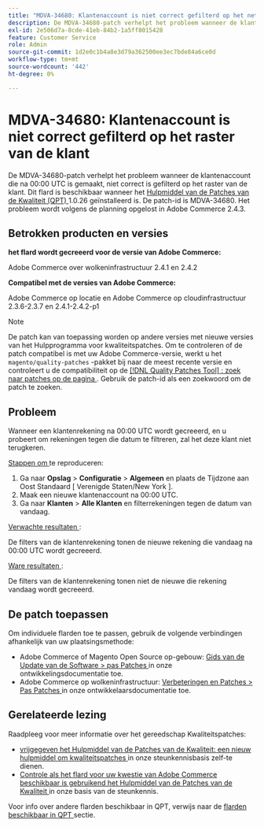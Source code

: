 ```yaml
---
title: "MDVA-34680: Klantenaccount is niet correct gefilterd op het netwerk van klanten"
description: De MDVA-34680-patch verhelpt het probleem wanneer de klantenaccount die na 00:00 UTC is gemaakt, niet correct is gefilterd op het raster van de klant. Deze patch is beschikbaar wanneer [Quality Patches Tool (QPT)] (/help/announcements/adobe-commerce-announcements/magento-quality-patches-released-new-tool-to-self-serve-quality-patches.md) 1.0.26 is geïnstalleerd. De patch-id is MDVA-34680. Het probleem wordt volgens de planning opgelost in Adobe Commerce 2.4.3.
exl-id: 2e506d7a-8cde-41eb-84b2-1a5ff8015428
feature: Customer Service
role: Admin
source-git-commit: 1d2e0c1b4a8e3d79a362500ee3ec7bde84a6ce0d
workflow-type: tm+mt
source-wordcount: '442'
ht-degree: 0%

---
```


# MDVA-34680: Klantenaccount is niet correct gefilterd op het raster van de klant

De MDVA-34680-patch verhelpt het probleem wanneer de klantenaccount die na 00:00 UTC is gemaakt, niet correct is gefilterd op het raster van de klant. Dit flard is beschikbaar wanneer het [ Hulpmiddel van de Patches van de Kwaliteit (QPT) ](/help/announcements/adobe-commerce-announcements/magento-quality-patches-released-new-tool-to-self-serve-quality-patches.md) 1.0.26 geïnstalleerd is. De patch-id is MDVA-34680. Het probleem wordt volgens de planning opgelost in Adobe Commerce 2.4.3.

## Betrokken producten en versies

**het flard wordt gecreeerd voor de versie van Adobe Commerce:**

Adobe Commerce over wolkeninfrastructuur 2.4.1 en 2.4.2

**Compatibel met de versies van Adobe Commerce:**

Adobe Commerce op locatie en Adobe Commerce op cloudinfrastructuur 2.3.6-2.3.7 en 2.4.1-2.4.2-p1

>[!NOTE]
>
>De patch kan van toepassing worden op andere versies met nieuwe versies van het Hulpprogramma voor kwaliteitspatches. Om te controleren of de patch compatibel is met uw Adobe Commerce-versie, werkt u het `magento/quality-patches` -pakket bij naar de meest recente versie en controleert u de compatibiliteit op de [[!DNL Quality Patches Tool] : zoek naar patches op de pagina ](https://devdocs.magento.com/quality-patches/tool.html#patch-grid) . Gebruik de patch-id als een zoekwoord om de patch te zoeken.

## Probleem

Wanneer een klantenrekening na 00:00 UTC wordt gecreeerd, en u probeert om rekeningen tegen die datum te filtreren, zal het deze klant niet terugkeren.

<u> Stappen om </u> te reproduceren:

1. Ga naar **Opslag** > **Configuratie** > **Algemeen** en plaats de Tijdzone aan Oost Standaard [ Verenigde Staten/New York ].
1. Maak een nieuwe klantenaccount na 00:00 UTC.
1. Ga naar **Klanten** > **Alle Klanten** en filterrekeningen tegen de datum van vandaag.

<u> Verwachte resultaten </u>:

De filters van de klantenrekening tonen de nieuwe rekening die vandaag na 00:00 UTC wordt gecreeerd.

<u> Ware resultaten </u>:

De filters van de klantenrekening tonen niet de nieuwe die rekening vandaag wordt gecreeerd.

## De patch toepassen

Om individuele flarden toe te passen, gebruik de volgende verbindingen afhankelijk van uw plaatsingsmethode:

* Adobe Commerce of Magento Open Source op-gebouw: [ Gids van de Update van de Software > pas Patches ](https://devdocs.magento.com/guides/v2.4/comp-mgr/patching/mqp.html) in onze ontwikkelingsdocumentatie toe.
* Adobe Commerce op wolkeninfrastructuur: [ Verbeteringen en Patches > Pas Patches ](https://devdocs.magento.com/cloud/project/project-patch.html) in onze ontwikkelaarsdocumentatie toe.

## Gerelateerde lezing

Raadpleeg voor meer informatie over het gereedschap Kwaliteitspatches:

* [ vrijgegeven het Hulpmiddel van de Patches van de Kwaliteit: een nieuw hulpmiddel om kwaliteitspatches ](/help/announcements/adobe-commerce-announcements/magento-quality-patches-released-new-tool-to-self-serve-quality-patches.md) in onze steunkennisbasis zelf-te dienen.
* [ Controle als het flard voor uw kwestie van Adobe Commerce beschikbaar is gebruikend het Hulpmiddel van de Patches van de Kwaliteit ](/help/support-tools/patches-available-in-qpt-tool/check-patch-for-magento-issue-with-magento-quality-patches.md) in onze basis van de steunkennis.

Voor info over andere flarden beschikbaar in QPT, verwijs naar de [ flarden beschikbaar in QPT ](https://support.magento.com/hc/en-us/sections/360010506631-Patches-available-in-MQP-tool-) sectie.
